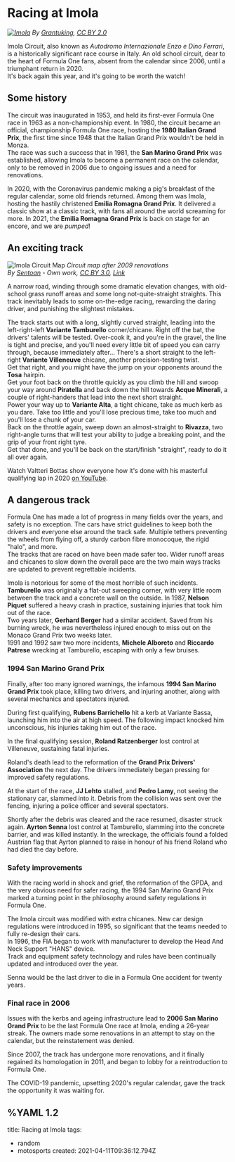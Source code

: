 # Racing at Imola

*[![Imola](/formula-one/Imola.700w.jpg)](/formula-one/Imola.jpg)*
*By [Grantuking](https://www.flickr.com/photos/grantuking/2878636275/), [CC BY 2.0](https://commons.wikimedia.org/w/index.php?curid=6726644)*

Imola Circuit, also known as *Autodromo Internazionale Enzo e Dino Ferrari*, is a historically significant race course in Italy. An old school circuit, dear to the heart of Formula One fans, absent from the calendar since 2006, until a triumphant return in 2020.  
It's back again this year, and it's going to be worth the watch!

## Some history

The circuit was inaugurated in 1953, and held its first-ever Formula One race in 1963 as a non-championship event. In 1980, the circuit became an official, championship Formula One race, hosting the **1980 Italian Grand Prix**, the first time since 1948 that the Italian Grand Prix wouldn't be held in Monza.  
The race was such a success that in 1981, the **San Marino Grand Prix** was established, allowing Imola to become a permanent race on the calendar, only to be removed in 2006 due to ongoing issues and a need for renovations.

In 2020, with the Coronavirus pandemic making a pig's breakfast of the regular calendar, some old friends returned. Among them was Imola, hosting the hastily christened **Emilia Romagna Grand Prix**. It delivered a classic show at a classic track, with fans all around the world screaming for more. In 2021, the **Emilia Romagna Grand Prix** is back on stage for an encore, and we are *pumped*!

## An exciting track


<img src="/formula-one/Imola_2009.svg" class="flip" alt="Imola Circuit Map"></img>
*Circuit map after 2009 renovations*   
*By [Sentoan](https://commons.wikimedia.org/wiki/User:Sentoan) - Own work, [CC BY 3.0](https://creativecommons.org/licenses/by/3.0), [Link](https://commons.wikimedia.org/w/index.php?curid=14323726)*   

A narrow road, winding through some dramatic elevation changes, with old-school grass runoff areas and some long not-quite-straight straights. This track inevitably leads to some on-the-edge racing, rewarding the daring driver, and punishing the slightest mistakes.

The track starts out with a long, slightly curved straight, leading into the left-right-left **Variante Tamburello** corner/chicane. Right off the bat, the drivers' talents will be tested. Over-cook it, and you're in the gravel, the line is tight and precise, and you'll need every little bit of speed you can carry through, because immediately after… There's a short straight to the left-right **Variante Villeneuve** chicane, another precision-testing twist.  
Get that right, and you might have the jump on your opponents around the **Tosa** hairpin.  
Get your foot back on the throttle quickly as you climb the hill and swoop your way around **Piratella** and back down the hill towards **Acque Minerali**, a couple of right-handers that lead into the next short straight.  
Power your way up to **Variante Alta**, a tight chicane, take as much kerb as you dare. Take too little and you'll lose precious time, take too much and you'll lose a chunk of your car.  
Back on the throttle again, sweep down an almost-straight to **Rivazza**, two right-angle turns that will test your ability to judge a breaking point, and the grip of your front right tyre.  
Get that done, and you'll be back on the start/finish "straight", ready to do it all over again.

Watch Valtteri Bottas show everyone how it's done with his masterful qualifying lap in 2020 [on YouTube](https://www.youtube.com/watch?v=_acrCQuCy-8).

## A dangerous track

Formula One has made a lot of progress in many fields over the years, and safety is no exception. The cars have strict guidelines to keep both the drivers and everyone else around the track safe. Multiple tethers preventing the wheels from flying off, a sturdy carbon fibre monocoque, the rigid "halo", and more.  
The tracks that are raced on have been made safer too. Wider runoff areas and chicanes to slow down the overall pace are the two main ways tracks are updated to prevent regrettable incidents.

Imola is notorious for some of the most horrible of such incidents.
**Tamburello** was originally a flat-out sweeping corner, with very little room between the track and a concrete wall on the outside.
In 1987, **Nelson Piquet** suffered a heavy crash in practice, sustaining injuries that took him out of the race.  
Two years later, **Gerhard Berger** had a similar accident. Saved from his burning wreck, he was nevertheless injured enough to miss out on the Monaco Grand Prix two weeks later.  
1991 and 1992 saw two more incidents, **Michele Alboreto** and **Riccardo Patrese** wrecking at Tamburello, escaping with only a few bruises.  

### 1994 San Marino Grand Prix

Finally, after too many ignored warnings, the infamous **1994 San Marino Grand Prix** took place, killing two drivers, and injuring another, along with several mechanics and spectators injured.

During first qualifying, **Rubens Barrichello** hit a kerb at Variante Bassa, launching him into the air at high speed. The following impact knocked him unconscious, his injuries taking him out of the race.

In the final qualifying session, **Roland Ratzenberger** lost control at Villeneuve, sustaining fatal injuries.

Roland's death lead to the reformation of the **Grand Prix Drivers' Association** the next day. The drivers immediately began pressing for improved safety regulations.

At the start of the race, **JJ Lehto** stalled, and **Pedro Lamy**, not seeing the stationary car, slammed into it. Debris from the collision was sent over the fencing, injuring a police officer and several spectators.

Shortly after the debris was cleared and the race resumed, disaster struck again. **Ayrton Senna** lost control at Tamburello, slamming into the concrete barrier, and was killed instantly. In the wreckage, the officials found a folded Austrian flag that Ayrton planned to raise in honour of his friend Roland who had died the day before.

### Safety improvements

With the racing world in shock and grief, the reformation of the GPDA, and the very obvious need for safer racing, the 1994 San Marino Grand Prix marked a turning point in the philosophy around safety regulations in Formula One.

The Imola circuit was modified with extra chicanes.
New car design regulations were introduced in 1995, so significant that the teams needed to fully re-design their cars.  
In 1996, the FIA began to work with manufacturer to develop the Head And Neck Support "HANS" device.  
Track and equipment safety technology and rules have been continually updated and introduced over the year.

Senna would be the last driver to die in a Formula One accident for twenty years.

### Final race in 2006

Issues with the kerbs and ageing infrastructure lead to **2006 San Marino Grand Prix** to be the last Formula One race at Imola, ending a 26-year streak. The owners made some renovations in an attempt to stay on the calendar, but the reinstatement was denied.

Since 2007, the track has undergone more renovations, and it finally regained its homologation in 2011, and began to lobby for a reintroduction to Formula One.

The COVID-19 pandemic, upsetting 2020's regular calendar, gave the track the opportunity it was waiting for.

%YAML 1.2
---
title: Racing at Imola
tags:
  - random
  - motosports
created: 2021-04-11T09:36:12.794Z
